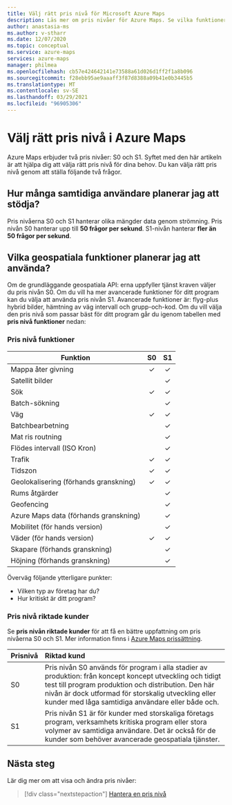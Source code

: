 ```yaml
---
title: Välj rätt pris nivå för Microsoft Azure Maps
description: Läs mer om pris nivåer för Azure Maps. Se vilka funktioner som erbjuds på vilka nivåer och se viktiga överväganden för att välja en pris nivå.
author: anastasia-ms
ms.author: v-stharr
ms.date: 12/07/2020
ms.topic: conceptual
ms.service: azure-maps
services: azure-maps
manager: philmea
ms.openlocfilehash: cb57e424642141e73588a61d026d1ff2f1a8b096
ms.sourcegitcommit: f28ebb95ae9aaaff3f87d8388a09b41e0b3445b5
ms.translationtype: MT
ms.contentlocale: sv-SE
ms.lasthandoff: 03/29/2021
ms.locfileid: "96905306"
---
```

# <a name="choose-the-right-pricing-tier-in-azure-maps"></a>Välj rätt pris nivå i Azure Maps

Azure Maps erbjuder två pris nivåer: S0 och S1. Syftet med den här artikeln är att hjälpa dig att välja rätt pris nivå för dina behov. Du kan välja rätt pris nivå genom att ställa följande två frågor.

## <a name="how-many-concurrent-users-do-i-plan-to-support"></a>Hur många samtidiga användare planerar jag att stödja?

Pris nivåerna S0 och S1 hanterar olika mängder data genom strömning. Pris nivån S0 hanterar upp till **50 frågor per sekund**. S1-nivån hanterar **fler än 50 frågor per sekund**.

## <a name="what-geospatial-capabilities-do-i-plan-to-use"></a>Vilka geospatiala funktioner planerar jag att använda?

Om de grundläggande geospatiala API: erna uppfyller tjänst kraven väljer du pris nivån S0. Om du vill ha mer avancerade funktioner för ditt program kan du välja att använda pris nivån S1. Avancerade funktioner är: flyg-plus hybrid bilder, hämtning av väg intervall och grupp-och-kod. Om du vill välja den pris nivå som passar bäst för ditt program går du igenom tabellen med **pris nivå funktioner** nedan:

### <a name="pricing-tier-capabilities"></a>Pris nivå funktioner

| Funktion                              |        S0           |  S1      |
|-----------------------------------------|:-------------------:|:--------:|
| Mappa åter givning                              | ✓                   | ✓       |
| Satellit bilder                       |                     | ✓        |
| Sök                                  | ✓                    | ✓        |
| Batch-sökning                            |                     | ✓        |
| Väg                                   | ✓                    |✓        |
| Batchbearbetning                            |                    | ✓        |
| Mat ris routning                          |                     | ✓        |
| Flödes intervall (ISO Kron)                |                     | ✓        |
| Trafik                                |✓                    |✓        |
| Tidszon                               |✓                    |✓        |
| Geolokalisering (förhands granskning)                    |✓                   |✓        |
| Rums åtgärder                        |                    |✓        |
| Geofencing                                |                    |✓        |
| Azure Maps data (förhands granskning)                |                     | ✓        |
| Mobilitet (för hands version)                       |                     | ✓        |
| Väder (för hands version)                        |✓                    |✓        |
|  Skapare (förhands granskning)                         |                   |✓        |
|  Höjning (förhands granskning)                        |                   |✓        |

Överväg följande ytterligare punkter:

* Vilken typ av företag har du?
* Hur kritiskt är ditt program?

### <a name="pricing-tier-targeted-customers"></a>Pris nivå riktade kunder

Se **pris nivån riktade kunder** för att få en bättre uppfattning om pris nivåerna S0 och S1. Mer information finns i [Azure Maps prissättning](https://azure.microsoft.com/pricing/details/azure-maps/). 

| Prisnivå  |     Riktad kund                                                                |
|-----------------|:-----------------------------------------------------------------------------------------|
| S0            |    Pris nivån S0 används för program i alla stadier av produktion: från koncept koncept utveckling och tidigt test till program produktion och distribution. Den här nivån är dock utformad för storskalig utveckling eller kunder med låga samtidiga användare eller både och. 
| S1            |    Pris nivån S1 är för kunder med storskaliga företags program, verksamhets kritiska program eller stora volymer av samtidiga användare. Det är också för de kunder som behöver avancerade geospatiala tjänster.

## <a name="next-steps"></a>Nästa steg

Lär dig mer om att visa och ändra pris nivåer:

> [!div class="nextstepaction"]
> [Hantera en pris nivå](how-to-manage-pricing-tier.md)
